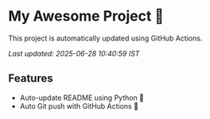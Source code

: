 # My Awesome Project 🚀

This project is automatically updated using GitHub Actions.

_Last updated: 2025-06-28 10:40:59 IST_

## Features
- Auto-update README using Python 🐍
- Auto Git push with GitHub Actions 🤖
